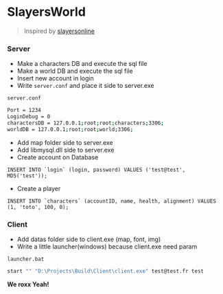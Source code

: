 # SlayersWorld
> Inspired by [slayersonline](http://http://www.slayersonline.net/)

### Server

  - Make a characters DB and execute the sql file
  - Make a world DB and execute the sql file
  - Insert new account in login
  - Write `server.conf` and place it side to server.exe

`server.conf`
```sh
Port = 1234
LoginDebug = 0
charactersDB = 127.0.0.1;root;root;characters;3306;
worldDB = 127.0.0.1;root;root;world;3306;
```

  - Add map folder side to server.exe
  - Add libmysql.dll side to server.exe
  - Create account on Database

```INSERT INTO `login` (login, password) VALUES ('test@test', MD5('test'));```

  - Create a player
  
```INSERT INTO `characters` (accountID, name, health, alignment) VALUES (1, 'toto', 100, 0);```
  
### Client

  - Add datas folder side to client.exe (map, font, img)
  - Write a little launcher(windows) because client.exe need param

`launcher.bat`
```sh
start "" "D:\Projects\Build\Client\client.exe" test@test.fr test
```

**We roxx Yeah!**
